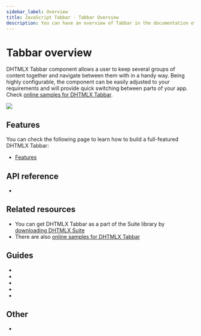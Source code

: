 ```yaml
---
sidebar_label: Overview
title: JavaScript Tabbar - Tabbar Overview 
description: You can have an overview of Tabbar in the documentation of the DHTMLX JavaScript UI library. Browse developer guides and API reference, try out code examples and live demos, and download a free 30-day evaluation version of DHTMLX Suite.
---
```


# Tabbar overview

DHTMLX Tabbar component allows a user to keep several groups of content together and navigate between them with in a handy way.
Being highly configurable, the component can be easily adjusted to your requirements and will provide quick switching between parts of your app. 
Check [online samples for DHTMLX Tabbar](https://snippet.dhtmlx.com/xq6k0tts?tag=tabbar).

![](../assets/tabbar/tabbar_front.png)

## Features

You can check the following page to learn how to build a full-featured DHTMLX Tabbar:

- [Features](tabbar/features.md)

## API reference

- [](tabbar/api/api_overview.md)

## Related resources

- You can get DHTMLX Tabbar as a part of the Suite library by [downloading DHTMLX Suite](https://dhtmlx.com/docs/products/dhtmlxSuite/download.shtml)
- There are also [online samples for DHTMLX Tabbar](https://snippet.dhtmlx.com/xq6k0tts?tag=tabbar)  

## Guides

- [](init.md)
- [](configuring_tabbar.md)
- [](work_with_tabbar.md)
- [](customization.md)
- [](events.md)

## Other

- [](../migration.md)
